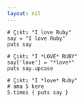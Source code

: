 ```yaml
---
layout: nil
---
```


    # Çıktı "I love Ruby"
    say = "I love Ruby"
    puts say
     
    # Çıktı "I *LOVE* RUBY"
    say['love'] = "*love*"
    puts say.upcase
     
    # Çıktı "I *love* Ruby"
    # ama 5 kere
    5.times { puts say }

